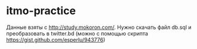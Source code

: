 # itmo-practice
Данные взяты с http://study.mokoron.com/. 
Нужно скачать файл db.sql и преобразовать в twitter.bd (можно с помощью скрипта https://gist.github.com/esperlu/943776)
